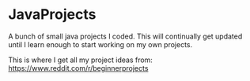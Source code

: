 # JavaProjects
A bunch of small java projects I coded. This will continually get updated until I learn enough to start working on my own projects.

This is where I get all my project ideas from:
https://www.reddit.com/r/beginnerprojects
